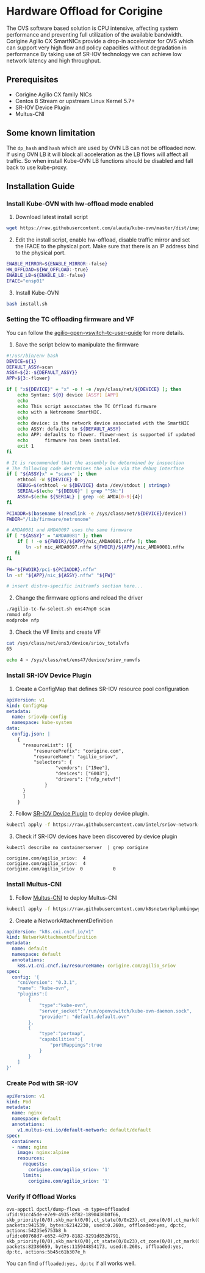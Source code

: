 ﻿# Hardware Offload for Corigine 

The OVS software based solution is CPU intensive, affecting system performance and preventing full utilization of the available bandwidth.
Corigine Agilio CX SmartNICs provide a drop-in accelerator for OVS which can support very high flow and policy capacities without degradation in performance
By taking use of SR-IOV technology we can achieve low network latency and high throughput.

## Prerequisites
- Corigine Agilio CX family NICs
- Centos 8 Stream or upstream Linux Kernel 5.7+
- SR-IOV Device Plugin
- Multus-CNI

## Some known limitation

The `dp_hash` and `hash` which are used by OVN LB can not be offloaded now.
If using OVN LB it will block all acceleration as the LB flows will affect all traffic. 
So when install Kube-OVN LB functions should be disabled and fall back to use kube-proxy.

## Installation Guide

### Install Kube-OVN with hw-offload mode enabled
1. Download latest install script

```bash
wget https://raw.githubusercontent.com/alauda/kube-ovn/master/dist/images/install.sh
```

2. Edit the install script, enable hw-offload, disable traffic mirror and set the IFACE to the physical port.
Make sure that there is an IP address bind to the physical port.

```bash
ENABLE_MIRROR=${ENABLE_MIRROR:-false}
HW_OFFLOAD=${HW_OFFLOAD:-true}
ENABLE_LB=${ENABLE_LB:-false}
IFACE="ensp01"
```

3. Install Kube-OVN

```bash
bash install.sh
```

### Setting the TC offloading firmware and VF

You can follow the [agilio-open-vswitch-tc-user-guide](https://help.netronome.com/support/solutions/articles/36000081172-agilio-open-vswitch-tc-user-guide) for more details.

1. Save the script below to manipulate the firmware

```bash
#!/usr/bin/env bash
DEVICE=${1}
DEFAULT_ASSY=scan
ASSY=${2:-${DEFAULT_ASSY}}
APP=${3:-flower}

if [ "x${DEVICE}" = "x" -o ! -e /sys/class/net/${DEVICE} ]; then
    echo Syntax: ${0} device [ASSY] [APP]
    echo
    echo This script associates the TC Offload firmware
    echo with a Netronome SmartNIC.
    echo
    echo device: is the network device associated with the SmartNIC
    echo ASSY: defaults to ${DEFAULT_ASSY}
    echo APP: defaults to flower. flower-next is supported if updated
    echo      firmware has been installed.
    exit 1
fi

# It is recommended that the assembly be determined by inspection
# The following code determines the value via the debug interface
if [ "${ASSY}x" = "scanx" ]; then
    ethtool -W ${DEVICE} 0
    DEBUG=$(ethtool -w ${DEVICE} data /dev/stdout | strings)
    SERIAL=$(echo "${DEBUG}" | grep "^SN:")
    ASSY=$(echo ${SERIAL} | grep -oE AMDA[0-9]{4})
fi

PCIADDR=$(basename $(readlink -e /sys/class/net/${DEVICE}/device))
FWDIR="/lib/firmware/netronome"

# AMDA0081 and AMDA0097 uses the same firmware
if [ "${ASSY}" = "AMDA0081" ]; then
    if [ ! -e ${FWDIR}/${APP}/nic_AMDA0081.nffw ]; then
       ln -sf nic_AMDA0097.nffw ${FWDIR}/${APP}/nic_AMDA0081.nffw
   fi
fi

FW="${FWDIR}/pci-${PCIADDR}.nffw"
ln -sf "${APP}/nic_${ASSY}.nffw" "${FW}"

# insert distro-specific initramfs section here...
```

2. Change the firmware options and reload the driver

```bash
./agilio-tc-fw-select.sh ens47np0 scan
rmmod nfp
modprobe nfp
```

3. Check the VF limits and create VF

```bash
cat /sys/class/net/ens3/device/sriov_totalvfs
65

echo 4 > /sys/class/net/ens47/device/sriov_numvfs
```

### Install SR-IOV Device Plugin
1. Create a ConfigMap that defines SR-IOV resource pool configuration
```yaml
apiVersion: v1
kind: ConfigMap
metadata:
  name: sriovdp-config
  namespace: kube-system
data:
  config.json: |
    {
      "resourceList": [{
          "resourcePrefix": "corigine.com",
          "resourceName": "agilio_sriov",
          "selectors": {
                  "vendors": ["19ee"],
                  "devices": ["6003"],
                  "drivers": ["nfp_netvf"]
              }
      }
      ]
    }
```

2. Follow [SR-IOV Device Plugin](https://github.com/intel/sriov-network-device-plugin) to deploy device plugin.

```bash
kubectl apply -f https://raw.githubusercontent.com/intel/sriov-network-device-plugin/master/deployments/k8s-v1.16/sriovdp-daemonset.yaml
```

3. Check if SR-IOV devices have been discovered by device plugin

```shell
kubectl describe no containerserver  | grep corigine

corigine.com/agilio_sriov:  4
corigine.com/agilio_sriov:  4
corigine.com/agilio_sriov  0           0
```
### Install Multus-CNI
1. Follow [Multus-CNI](https://github.com/k8snetworkplumbingwg/multus-cni) to deploy Multus-CNI

```bash
kubectl apply -f https://raw.githubusercontent.com/k8snetworkplumbingwg/multus-cni/master/deployments/multus-daemonset.yml
```

2. Create a NetworkAttachmentDefinition
```yaml
apiVersion: "k8s.cni.cncf.io/v1"
kind: NetworkAttachmentDefinition
metadata:
  name: default
  namespace: default
  annotations:
    k8s.v1.cni.cncf.io/resourceName: corigine.com/agilio_sriov
spec:
  config: '{
    "cniVersion": "0.3.1",
    "name": "kube-ovn",
    "plugins":[
        {
            "type":"kube-ovn",
            "server_socket":"/run/openvswitch/kube-ovn-daemon.sock",
            "provider": "default.default.ovn"
        },
        {
            "type":"portmap",
            "capabilities":{
                "portMappings":true
            }
        }
    ]
}'
```

### Create Pod with SR-IOV
```yaml
apiVersion: v1
kind: Pod
metadata:
  name: nginx
  namespace: default
  annotations:
    v1.multus-cni.io/default-network: default/default
spec:
  containers:
  - name: nginx
    image: nginx:alpine
    resources:
      requests:
        corigine.com/agilio_sriov: '1'
      limits:
        corigine.com/agilio_sriov: '1'
```
### Verify If Offload Works

```shell
ovs-appctl dpctl/dump-flows -m type=offloaded
ufid:91cc45de-e7e9-4935-8f82-1890430b0f66, skb_priority(0/0),skb_mark(0/0),ct_state(0/0x23),ct_zone(0/0),ct_mark(0/0),ct_label(0/0x1),recirc_id(0),dp_hash(0/0),in_port(5b45c61b307e_h),packet_type(ns=0/0,id=0/0),eth(src=00:00:00:c5:6d:4e,dst=00:00:00:e7:16:ce),eth_type(0x0800),ipv4(src=0.0.0.0/0.0.0.0,dst=0.0.0.0/0.0.0.0,proto=0/0,tos=0/0,ttl=0/0,frag=no), packets:941539, bytes:62142230, used:0.260s, offloaded:yes, dp:tc, actions:54235e5753b8_h
ufid:e00768d7-e652-4d79-8182-3291d852b791, skb_priority(0/0),skb_mark(0/0),ct_state(0/0x23),ct_zone(0/0),ct_mark(0/0),ct_label(0/0x1),recirc_id(0),dp_hash(0/0),in_port(54235e5753b8_h),packet_type(ns=0/0,id=0/0),eth(src=00:00:00:e7:16:ce,dst=00:00:00:c5:6d:4e),eth_type(0x0800),ipv4(src=0.0.0.0/0.0.0.0,dst=0.0.0.0/0.0.0.0,proto=0/0,tos=0/0,ttl=0/0,frag=no), packets:82386659, bytes:115944854173, used:0.260s, offloaded:yes, dp:tc, actions:5b45c61b307e_h
```

You can find `offloaded:yes, dp:tc` if all works well.
